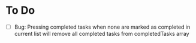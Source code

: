 # To Do
- [ ] Bug: Pressing completed tasks when none are marked as completed in current list will remove all completed tasks from completedTasks array